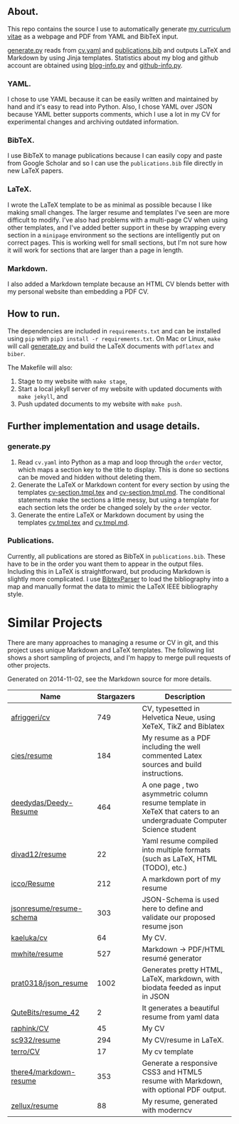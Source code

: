 ## About.
This repo contains the source I use to automatically generate
[my curriculum vitae](http://bamos.io/cv) as a webpage and PDF
from YAML and BibTeX input.

[generate.py][generate.py] reads from [cv.yaml][cv.yaml] and
[publications.bib][publications.bib] and outputs LaTeX and Markdown
by using Jinja templates.
Statistics about my blog and github account are obtained
using [blog-info.py][blog-info.py] and [github-info.py][github-info.py].

### YAML.
I chose to use YAML because it can be easily written and maintained
by hand and it's easy to read into Python.
Also, I chose YAML over JSON because YAML better supports
comments, which I use a lot in my CV for experimental changes
and archiving outdated information.

### BibTeX.
I use BibTeX to manage publications because I can easily copy and
paste from Google Scholar and so I can use the `publications.bib` file
directly in new LaTeX papers.

### LaTeX.
I wrote the LaTeX template to be as minimal as possible because
I like making small changes.
The larger resume and templates I've seen are more difficult to modify.
I've also had problems with a multi-page CV when using other
templates, and I've added better support in these by
wrapping every section in a `minipage` environment
so the sections are intelligently put on correct pages.
This is working well for small sections, but I'm not sure how
it will work for sections that are larger than a page in length.

### Markdown.
I also added a Markdown template because an HTML CV blends better with my
personal website than embedding a PDF CV.

## How to run.
The dependencies are included in `requirements.txt` and can be installed
using `pip` with `pip3 install -r requirements.txt`.
On Mac or Linux, `make` will call [generate.py][generate.py] and build
the LaTeX documents with `pdflatex` and `biber`.

The Makefile will also:

1. Stage to my website with `make stage`,
2. Start a local jekyll server of my website with updated
  documents with `make jekyll`, and
3. Push updated documents to my website with `make push`.

## Further implementation and usage details.
### generate.py
1. Read `cv.yaml` into Python as a map and loop through the `order` vector,
   which maps a section key to the title to display.
   This is done so sections can be moved and hidden without
   deleting them.
2. Generate the LaTeX or Markdown content for every section by using the
   templates
   [cv-section.tmpl.tex][cv-section.tmpl.tex] and
   [cv-section.tmpl.md][cv-section.tmpl.md].
   The conditional statements make the sections a little messy,
   but using a template for each section lets the order be changed
   solely by the `order` vector.
3. Generate the entire LaTeX or Markdown document by using
   the templates [cv.tmpl.tex][cv.tmpl.tex] and [cv.tmpl.md][cv.tmpl.md].

### Publications.
Currently, all publications are stored as BibTeX in `publications.bib`.
These have to be in the order you want them to appear in the
output files.
Including this in LaTeX is straightforward,
but producing Markdown is slightly more complicated.
I use [BibtexParser][bibtexparser] to load the bibliography into
a map and manually format the data to mimic the LaTeX IEEE bibliography style.

# Similar Projects
There are many approaches to managing a resume or CV in git,
and this project uses unique Markdown and LaTeX templates.
The following list shows a short sampling of projects,
and I'm happy to merge pull requests of other projects.

<!--
To generate the following list, install v1 of https://github.com/jacquev6/PyGithub
and run the following command. Please add projects to the list in the comment
and in the table below.

The below code portion can be extracted and copied with:
perl -ne 'print if /^python3<<EOF/ .. /EOF$/' README.md | pbcopy

python3<<EOF | pbcopy
from github import Github
import time
import os

github = Github(os.getenv("GITHUB_TOKEN"))
repo_list = [
  "afriggeri/cv", "cies/resume", "deedydas/Deedy-Resume", "divad12/resume",
  "icco/Resume", "jsonresume/resume-schema", "kaeluka/cv",
  "mwhite/resume", "prat0318/json_resume", "qutebits/resume_42", "raphink/CV",
  "sc932/resume", "terro/CV", "there4/markdown-resume", "zellux/resume"
]

print("Generated on {}, see the Markdown source for more details.\n".format(
  time.strftime("%Y-%m-%d")
))
print("Name | Stargazers | Description")
print("|".join(["----"]*3))
for r_name in sorted(repo_list):
  r = github.get_repo(r_name)
  content = " | ".join([
    "[{}]({})".format(r.full_name,r.html_url),
    str(r.stargazers_count),
    r.description
  ])
  print(content)
EOF
-->

Generated on 2014-11-02, see the Markdown source for more details.

Name | Stargazers | Description
----|----|----
[afriggeri/cv](https://github.com/afriggeri/cv) | 749 | CV, typesetted in Helvetica Neue, using XeTeX, TikZ and Biblatex
[cies/resume](https://github.com/cies/resume) | 184 | My resume as a PDF including the well commented Latex sources and build instructions.
[deedydas/Deedy-Resume](https://github.com/deedydas/Deedy-Resume) | 464 | A one page , two asymmetric column resume template in XeTeX that caters to an undergraduate Computer Science student
[divad12/resume](https://github.com/divad12/resume) | 22 | Yaml resume compiled into multiple formats (such as LaTeX, HTML (TODO), etc.)
[icco/Resume](https://github.com/icco/Resume) | 212 | A markdown port of my resume
[jsonresume/resume-schema](https://github.com/jsonresume/resume-schema) | 303 | JSON-Schema is used here to define and validate our proposed resume json
[kaeluka/cv](https://github.com/kaeluka/cv) | 64 | My CV.
[mwhite/resume](https://github.com/mwhite/resume) | 527 | Markdown -> PDF/HTML resumé generator
[prat0318/json_resume](https://github.com/prat0318/json_resume) | 1002 | Generates pretty HTML, LaTeX, markdown, with biodata feeded as input in JSON
[QuteBits/resume_42](https://github.com/QuteBits/resume_42) | 2 | It generates a beautiful resume from yaml data
[raphink/CV](https://github.com/raphink/CV) | 45 | My CV
[sc932/resume](https://github.com/sc932/resume) | 294 | My CV/resume in LaTeX.
[terro/CV](https://github.com/terro/CV) | 17 | My cv template
[there4/markdown-resume](https://github.com/there4/markdown-resume) | 353 | Generate a responsive CSS3 and HTML5 resume with Markdown, with optional PDF output.
[zellux/resume](https://github.com/zellux/resume) | 88 | My resume, generated with moderncv

[generate.py]: https://github.com/bamos/cv/blob/master/generate.py
[publications.bib]: https://github.com/bamos/cv/blob/master/publications.bib
[cv.yaml]: https://github.com/bamos/cv/blob/master/cv.yaml
[blog-info.py]: https://github.com/bamos/cv/blob/master/blog-info.py
[github-info.py]: https://github.com/bamos/cv/blob/master/github-info.py
[Requirements.txt]: https://github.com/bamos/cv/blob/master/Requirements.txt
[cv-section.tmpl.tex]: https://github.com/bamos/cv/blob/master/tmpl/cv-section.tmpl.tex
[cv-section.tmpl.md]: https://github.com/bamos/cv/blob/master/tmpl/cv-section.tmpl.md
[cv.tmpl.tex]: https://github.com/bamos/cv/blob/master/tmpl/cv.tmpl.tex
[cv.tmpl.md]: https://github.com/bamos/cv/blob/master/tmpl/cv.tmpl.md
[bibtexparser]: https://bibtexparser.readthedocs.org/en/latest/index.html
